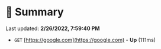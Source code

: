 # 📖 Summary
Last updated: **2/26/2022, 7:59:40 PM**

- `GET` [https://google.com](https://google.com) - **Up** (111ms)

